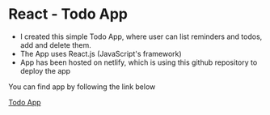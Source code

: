 # React - Todo App 
- I created this simple Todo App, where user can list reminders and todos, add and delete them.
- The App uses React.js (JavaScript's framework)
- App has been hosted on netlify, which is using this github repository to deploy the app

You can find app by following the link below

[Todo App](https://geetu040-todo-app.netlify.app/)